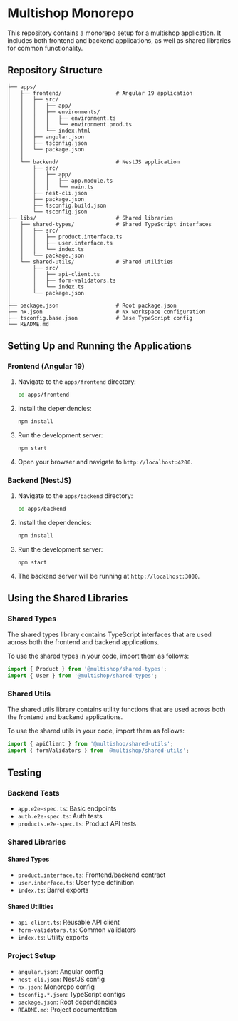 # Multishop Monorepo

This repository contains a monorepo setup for a multishop application. It includes both frontend and backend applications, as well as shared libraries for common functionality.

## Repository Structure

```
├── apps/
│   ├── frontend/                 # Angular 19 application
│   │   ├── src/
│   │   │   ├── app/
│   │   │   ├── environments/
│   │   │   │   ├── environment.ts
│   │   │   │   └── environment.prod.ts
│   │   │   └── index.html
│   │   ├── angular.json
│   │   ├── tsconfig.json
│   │   └── package.json
│   │
│   └── backend/                  # NestJS application
│       ├── src/
│       │   ├── app/
│       │   │   ├── app.module.ts
│       │   │   └── main.ts
│       ├── nest-cli.json
│       ├── package.json
│       ├── tsconfig.build.json
│       └── tsconfig.json
├── libs/                         # Shared libraries
│   ├── shared-types/             # Shared TypeScript interfaces
│   │   ├── src/
│   │   │   ├── product.interface.ts
│   │   │   ├── user.interface.ts
│   │   │   └── index.ts
│   │   └── package.json
│   └── shared-utils/             # Shared utilities
│       ├── src/
│       │   ├── api-client.ts
│       │   ├── form-validators.ts
│       │   └── index.ts
│       └── package.json
│
├── package.json                  # Root package.json
├── nx.json                       # Nx workspace configuration
├── tsconfig.base.json            # Base TypeScript config
└── README.md
```

## Setting Up and Running the Applications

### Frontend (Angular 19)

1. Navigate to the `apps/frontend` directory:
   ```sh
   cd apps/frontend
   ```

2. Install the dependencies:
   ```sh
   npm install
   ```

3. Run the development server:
   ```sh
   npm start
   ```

4. Open your browser and navigate to `http://localhost:4200`.

### Backend (NestJS)

1. Navigate to the `apps/backend` directory:
   ```sh
   cd apps/backend
   ```

2. Install the dependencies:
   ```sh
   npm install
   ```

3. Run the development server:
   ```sh
   npm start
   ```

4. The backend server will be running at `http://localhost:3000`.

## Using the Shared Libraries

### Shared Types

The shared types library contains TypeScript interfaces that are used across both the frontend and backend applications.

To use the shared types in your code, import them as follows:
```typescript
import { Product } from '@multishop/shared-types';
import { User } from '@multishop/shared-types';
```

### Shared Utils

The shared utils library contains utility functions that are used across both the frontend and backend applications.

To use the shared utils in your code, import them as follows:
```typescript
import { apiClient } from '@multishop/shared-utils';
import { formValidators } from '@multishop/shared-utils';
```

## Testing

### Backend Tests

- `app.e2e-spec.ts`: Basic endpoints
- `auth.e2e-spec.ts`: Auth tests
- `products.e2e-spec.ts`: Product API tests

### Shared Libraries

#### Shared Types

- `product.interface.ts`: Frontend/backend contract
- `user.interface.ts`: User type definition
- `index.ts`: Barrel exports

#### Shared Utilities

- `api-client.ts`: Reusable API client
- `form-validators.ts`: Common validators
- `index.ts`: Utility exports

### Project Setup

- `angular.json`: Angular config
- `nest-cli.json`: NestJS config
- `nx.json`: Monorepo config
- `tsconfig.*.json`: TypeScript configs
- `package.json`: Root dependencies
- `README.md`: Project documentation
